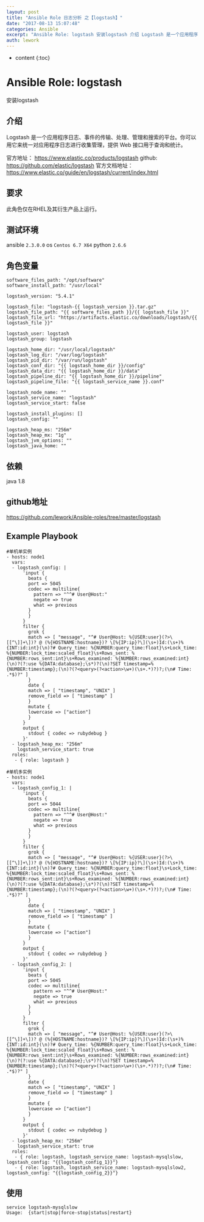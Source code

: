 ```yaml
---
layout: post
title: "Ansible Role 日志分析 之【logstash】"
date: "2017-08-13 15:07:48"
categories: Ansible
excerpt: "Ansible Role: logstash 安装logstash 介绍 Logstash 是一个应用程序日志、事件的传输、处理、管理和搜索的平..."
auth: lework
---
```

* content
{:toc}

# Ansible Role: logstash

安装logstash

## 介绍
Logstash 是一个应用程序日志、事件的传输、处理、管理和搜索的平台。你可以用它来统一对应用程序日志进行收集管理，提供 Web 接口用于查询和统计。

官方地址： https://www.elastic.co/products/logstash
github: https://github.com/elastic/logstash
官方文档地址：https://www.elastic.co/guide/en/logstash/current/index.html

## 要求

此角色仅在RHEL及其衍生产品上运行。

## 测试环境

ansible `2.3.0.0`
os `Centos 6.7 X64`
python `2.6.6`

## 角色变量
	software_files_path: "/opt/software"
	software_install_path: "/usr/local"

	logstash_version: "5.4.1"

	logstash_file: "logstash-{{ logstash_version }}.tar.gz"
	logstash_file_path: "{{ software_files_path }}/{{ logstash_file }}"
	logstash_file_url: "https://artifacts.elastic.co/downloads/logstash/{{ logstash_file }}"

	logstash_user: logstash
	logstash_group: logstash

	logstash_home_dir: "/usr/local/logstash"
	logstash_log_dir: "/var/log/logstash"
	logstash_pid_dir: "/var/run/logstash"
	logstash_conf_dir: "{{ logstash_home_dir }}/config"
	logstash_data_dir: "{{ logstash_home_dir }}/data"
	logstash_pipeline_dir: "{{ logstash_home_dir }}/pipeline"
	logstash_pipeline_file: "{{ logstash_service_name }}.conf"

	logstash_node_name: ""
	logstash_service_name: "logstash"
	logstash_service_start: false

	logstash_install_plugins: []
	logstash_config: ""

	logstash_heap_ms: "256m"
	logstash_heap_mx: "1g"
	logstash_jvm_options: ""
	logstash_java_home: ""

## 依赖

java 1.8

## github地址
https://github.com/lework/Ansible-roles/tree/master/logstash

## Example Playbook

	#单机单实例
	- hosts: node1
	  vars:
	  - logstash_config: |
		  'input {
			beats {
			port => 5045
			codec => multiline{
			  pattern => "^^# User@Host:"
			  negate => true
			  what => previous
			}
			}
		  }
		  filter {
			grok {
			match => [ "message", "^# User@Host: %{USER:user}(?>\[[^\]]+\])? @ (%{HOSTNAME:hostname})? \[%{IP:ip}?\](\s+)Id:(\s+)%{INT:id:int}(\n)?# Query_time: %{NUMBER:query_time:float}\s+Lock_time: %{NUMBER:lock_time:scaled_float}\s+Rows_sent: %{NUMBER:rows_sent:int}\s+Rows_examined: %{NUMBER:rows_examined:int}(\n)?(?:use %{DATA:database};\s*)?(\n)?SET timestamp=%{NUMBER:timestamp};(\n)?(?<query>(?<action>\w+)(\s+.*)?)?;(\n# Time: .*$)?" ]
			}
			date {
			match => [ "timestamp", "UNIX" ]
			remove_field => [ "timestamp" ]
			}
			mutate {
			lowercase => ["action"]
			}
		  }
		  output {
			stdout { codec => rubydebug }
		  }'
	  - logstash_heap_mx: "256m"
		logstash_service_start: true
	  roles:
	   - { role: logstash }
   
	#单机多实例
	- hosts: node1
	  vars:
	  - logstash_config_1: |
		  'input {
			beats {
			port => 5044
			codec => multiline{
			  pattern => "^^# User@Host:"
			  negate => true
			  what => previous
			}
			}
		  }
		  filter {
			grok {
			match => [ "message", "^# User@Host: %{USER:user}(?>\[[^\]]+\])? @ (%{HOSTNAME:hostname})? \[%{IP:ip}?\](\s+)Id:(\s+)%{INT:id:int}(\n)?# Query_time: %{NUMBER:query_time:float}\s+Lock_time: %{NUMBER:lock_time:scaled_float}\s+Rows_sent: %{NUMBER:rows_sent:int}\s+Rows_examined: %{NUMBER:rows_examined:int}(\n)?(?:use %{DATA:database};\s*)?(\n)?SET timestamp=%{NUMBER:timestamp};(\n)?(?<query>(?<action>\w+)(\s+.*)?)?;(\n# Time: .*$)?" ]
			}
			date {
			match => [ "timestamp", "UNIX" ]
			remove_field => [ "timestamp" ]
			}
			mutate {
			lowercase => ["action"]
			}
		  }
		  output {
			stdout { codec => rubydebug }
		  }'
	  - logstash_config_2: |
		  'input {
			beats {
			port => 5045
			codec => multiline{
			  pattern => "^^# User@Host:"
			  negate => true
			  what => previous
			}
			}
		  }
		  filter {
			grok {
			match => [ "message", "^# User@Host: %{USER:user}(?>\[[^\]]+\])? @ (%{HOSTNAME:hostname})? \[%{IP:ip}?\](\s+)Id:(\s+)%{INT:id:int}(\n)?# Query_time: %{NUMBER:query_time:float}\s+Lock_time: %{NUMBER:lock_time:scaled_float}\s+Rows_sent: %{NUMBER:rows_sent:int}\s+Rows_examined: %{NUMBER:rows_examined:int}(\n)?(?:use %{DATA:database};\s*)?(\n)?SET timestamp=%{NUMBER:timestamp};(\n)?(?<query>(?<action>\w+)(\s+.*)?)?;(\n# Time: .*$)?" ]
			}
			date {
			match => [ "timestamp", "UNIX" ]
			remove_field => [ "timestamp" ]
			}
			mutate {
			lowercase => ["action"]
			}
		  }
		  output {
			stdout { codec => rubydebug }
		  }'
	  - logstash_heap_mx: "256m"
		logstash_service_start: true
	  roles:
	   - { role: logstash, logstash_service_name: logstash-mysqlslow, logstash_config: "{{logstash_config_1}}"}
	   - { role: logstash, logstash_service_name: logstash-mysqlslow2, logstash_config: "{{logstash_config_2}}"}

## 使用

```
service logstash-mysqlslow
Usage:  {start|stop|force-stop|status|restart}
```
